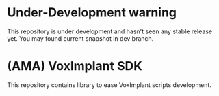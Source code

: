 # Under-Development warning

This repository is under development and hasn't seen any stable release 
yet. You may found current snapshot in dev branch.

# (AMA) VoxImplant SDK

This repository contains library to ease VoxImplant scripts 
development.